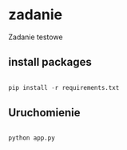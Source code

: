 # zadanie 

Zadanie testowe 

## install packages 

```python

pip install -r requirements.txt

```

## Uruchomienie 
```python

python app.py 

```